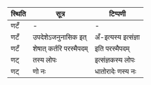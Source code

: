 | स्थिति | सूत्र | टिप्पणी |
| ----- | ------- | ------ |
| णटँ | - | - |
| णटँ | उपदेशेऽजनुनासिक इत् | अँ-इत्यस्य इत्संज्ञा |
| णटँ | शेषात् कर्तरि परस्मैपदम् | इति परस्मैपदम् |
| णट् | तस्य लोपः | इत्संज्ञकस्य लोपः |
| णट् | णो नः | धातोरादेः णस्य नः |
